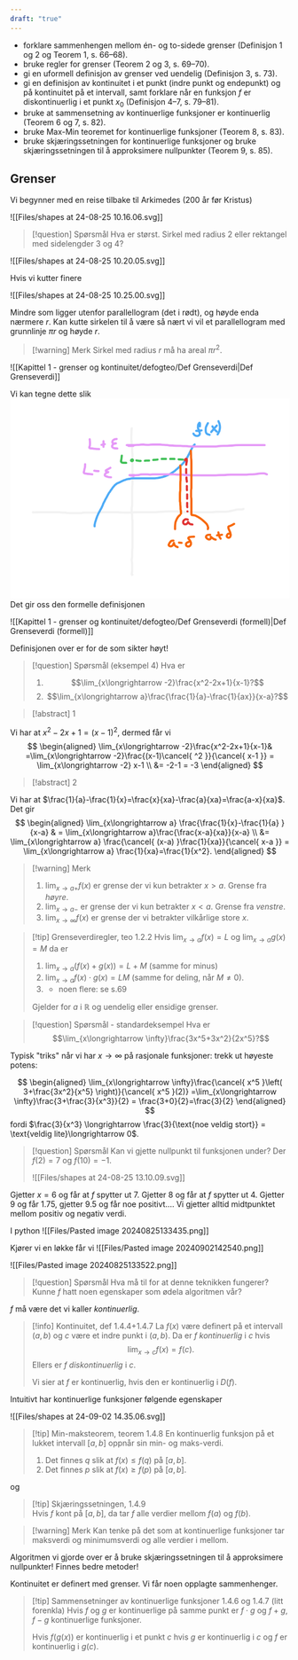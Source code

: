 ```yaml
---
draft: "true"
---
```

- forklare sammenhengen mellom én- og to-sidede grenser (Definisjon 1 og 2 og Teorem 1, s. 66–68).
- bruke regler for grenser (Teorem 2 og 3, s. 69–70).
- gi en uformell definisjon av grenser ved uendelig (Definisjon 3, s. 73).
- gi en definisjon av kontinuitet i et punkt (indre punkt og endepunkt) og på kontinuitet på et intervall, samt forklare når en funksjon $f$ er diskontinuerlig i et punkt $x_0$ (Definisjon 4–7, s. 79–81).
- bruke at sammensetning av kontinuerlige funksjoner er kontinuerlig (Teorem 6 og 7, s. 82).
- bruke Max-Min teoremet for kontinuerlige funksjoner (Teorem 8, s. 83).
- bruke skjæringssetningen for kontinuerlige funksjoner og bruke skjæringssetningen til å approksimere nullpunkter (Teorem 9, s. 85).

## Grenser

Vi begynner med en reise tilbake til Arkimedes (200 år før Kristus)

![[Files/shapes at 24-08-25 10.16.06.svg]]

> [!question] Spørsmål 
> Hva er størst. Sirkel med radius $2$ eller rektangel med sidelengder 3 og 4?

![[Files/shapes at 24-08-25 10.20.05.svg]]

Hvis vi kutter finere

![[Files/shapes at 24-08-25 10.25.00.svg]]

Mindre som ligger utenfor parallellogram (det i rødt), og høyde enda nærmere $r$. 
Kan kutte sirkelen til å være så nært vi vil et parallellogram med grunnlinje $\pi r$ og høyde $r$. 

> [!warning] Merk 
> Sirkel med radius $r$ må ha areal $\pi r^2$.



![[Kapittel 1 - grenser og kontinuitet/defogteo/Def Grenseverdi|Def Grenseverdi]]

Vi kan tegne dette slik
![900](Files/grensebilde.svg)
Det gir oss den formelle definisjonen

![[Kapittel 1 - grenser og kontinuitet/defogteo/Def Grenseverdi (formell)|Def Grenseverdi (formell)]]

Definisjonen over er for de som sikter høyt!

> [!question] Spørsmål (eksempel 4)
> Hva er
> 1. $$\lim_{x\longrightarrow -2}\frac{x^2-2x+1}{x-1}?$$
> 2. $$\lim_{x\longrightarrow a}\frac{\frac{1}{a}-\frac{1}{ax}}{x-a}?$$

> [!abstract] 1
> 

Vi har at $x^2-2x+1 = (x-1)^2$, dermed får vi
$$
\begin{aligned} 
   \lim_{x\longrightarrow   -2}\frac{x^2-2x+1}{x-1}& =\lim_{x\longrightarrow  -2}\frac{(x-1)\cancel{ ^2 }}{\cancel{ x-1 }}  = \lim_{x\longrightarrow   -2} x-1 \\ &= -2-1 = -3
\end{aligned} 
$$
> [!abstract] 2

Vi har at $\frac{1}{a}-\frac{1}{x}=\frac{x}{xa}-\frac{a}{xa}=\frac{a-x}{xa}$. Det gir
$$
\begin{aligned} 
  \lim_{x\longrightarrow   a} \frac{\frac{1}{x}-\frac{1}{a} }{x-a} & = \lim_{x\longrightarrow  a}\frac{\frac{x-a}{xa}}{x-a} \\ &= \lim_{x\longrightarrow  a} \frac{\cancel{ (x-a) }\frac{1}{xa}}{\cancel{ x-a }} = \lim_{x\longrightarrow  a} \frac{1}{xa}=\frac{1}{x^2}.
\end{aligned} 
$$

> [!warning] Merk 
> 1. $\lim_{x\longrightarrow a+}f(x)$ er grense der vi kun betrakter $x>a$. Grense fra *høyre*.
> 2. $\lim_{x\longrightarrow  a-}$ er grense der vi kun betrakter $x<a$. Grense fra *venstre*.
> 3. $\lim_{x\longrightarrow \infty}f(x)$ er grense der vi betrakter vilkårlige store $x$.

> [!tip] Grenseverdiregler, teo 1.2.2
> Hvis $\lim_{x\longrightarrow a}f(x) = L$ og $\lim_{x\longrightarrow a}g(x) = M$ da er
> 1. $\lim_{x\longrightarrow a}(f(x)+g(x))=L+M$ (samme for minus)
> 2. $\lim_{x\longrightarrow a}f(x)\cdot g(x) =LM$ (samme for deling, når $M \neq0$).
> 3. + noen flere: se s.69
> 
> Gjelder for $a$ i $\mathbb{R}$ og uendelig eller ensidige grenser.


> [!question] Spørsmål - standardeksempel
> Hva er 
> $$\lim_{x\longrightarrow  \infty}\frac{3x^5+3x^2}{2x^5}?$$

Typisk "triks" når vi har $x\longrightarrow \infty$ på rasjonale funksjoner: trekk ut høyeste potens:

$$
\begin{aligned} 
  \lim_{x\longrightarrow  \infty}\frac{\cancel{ x^5 }\left( 3+\frac{3x^2}{x^5} \right)}{\cancel{ x^5 }(2)} =\lim_{x\longrightarrow  \infty}\frac{3+\frac{3}{x^3}}{2} = \frac{3+0}{2}=\frac{3}{2}
\end{aligned} 
$$
fordi $\frac{3}{x^3} \longrightarrow \frac{3}{\text{noe veldig stort}} = \text{veldig lite}\longrightarrow  0$.

> [!question] Spørsmål 
> Kan vi gjette nullpunkt til funksjonen under? Der $f(2)=7$ og $f(10)=-1$.
> 
> ![[Files/shapes at 24-08-25 13.10.09.svg]]

Gjetter $x=6$ og får at $f$ spytter ut $7$. Gjetter $8$ og får at $f$ spytter ut $4$. Gjetter $9$ og får $1.75$, gjetter 9.5 og får noe positivt....
Vi gjetter alltid midtpunktet mellom positiv og negativ verdi.

I python
![[Files/Pasted image 20240825133435.png]]

Kjører vi en løkke får vi 
![[Files/Pasted image 20240902142540.png]]

![[Files/Pasted image 20240825133522.png]]

> [!question] Spørsmål 
> Hva må til for at denne teknikken fungerer? Kunne $f$ hatt noen egenskaper som ødela algoritmen vår?

$f$ må være det vi kaller *kontinuerlig*.

> [!info] Kontinuitet, def 1.4.4+1.4.7
> La $f(x)$ være definert på et intervall $(a,b)$ og $c$ være et indre punkt i $(a,b)$. Da er $f$ *kontinuerlig* i $c$ hvis $$\lim_{x\longrightarrow  c}f(x) = f(c).$$
> Ellers er $f$ *diskontinuerlig* i $c$.
> 
>Vi sier at $f$ er kontinuerlig, hvis den er kontinuerlig i $D(f)$.

Intuitivt har kontinuerlige funksjoner følgende egenskaper

![[Files/shapes at 24-09-02 14.35.06.svg]]


> [!tip] Min-maksteorem, teorem 1.4.8 
> En kontinuerlig funksjon på et lukket intervall $[a,b]$ oppnår sin min- og maks-verdi. 
> 1. Det finnes $q$ slik at $f(x)\leq f(q)$ på $[a,b]$.
> 2. Det finnes $p$ slik at $f(x)\geq f(p)$ på $[a,b]$.

og 

> [!tip] Skjæringssetningen, 1.4.9  
> Hvis $f$ kont på $[a,b]$, da tar $f$ alle verdier mellom $f(a)$ og $f(b)$.

> [!warning] Merk 
> Kan tenke på det som at kontinuerlige funksjoner tar maksverdi og minimumsverdi og alle verdier i mellom.

Algoritmen vi gjorde over er å bruke skjæringssetningen til å approksimere nullpunkter! Finnes bedre metoder!

Kontinuitet er definert med grenser. Vi får noen opplagte sammenhenger.

> [!tip] Sammensetninger av kontinuerlige funksjoner 1.4.6 og 1.4.7 (litt forenkla)
> Hvis $f$ og $g$ er kontinuerlige på samme punkt er $f\cdot g$ og $f+g$, $f-g$ kontinuerlige funksjoner. 
> 
> Hvis $f(g(x))$ er kontinuerlig i et punkt $c$ hvis $g$ er kontinuerlig i $c$ og $f$ er kontinuerlig i $g(c)$.

